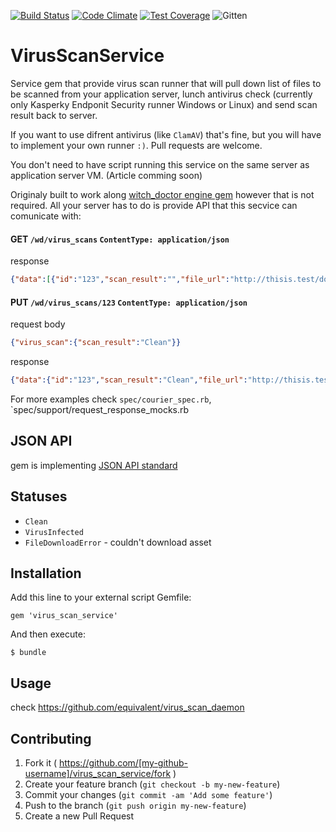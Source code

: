[![Build Status](https://travis-ci.org/equivalent/virus_scan_service.svg)](https://travis-ci.org/equivalent/virus_scan_service)
[![Code Climate](https://codeclimate.com/github/equivalent/virus_scan_service/badges/gpa.svg)](https://codeclimate.com/github/equivalent/virus_scan_service)
[![Test Coverage](https://codeclimate.com/github/equivalent/virus_scan_service/badges/coverage.svg)](https://codeclimate.com/github/equivalent/virus_scan_service)
![Gitten](http://gittens.r15.railsrumble.com//badge/equivalent/virus_scan_service)

# VirusScanService

Service gem that provide virus scan runner that will pull down list of
files to be scanned from your application server, lunch antivirus check (currently only
Kasperky Endponit Security runner Windows or Linux) and send scan result
back to server.

If you want to use difrent antivirus (like `ClamAV`) that's fine,
but you will have to implement your own runner `:)`.
Pull requests are welcome.

You don't need to have script running this service on the same server
as application server VM. (Article comming soon)

Originaly built to work along [witch_doctor engine gem](https://github.com/equivalent/witch_doctor)
however that is not required. All your server has to do
is provide API that this secvice can comunicate with:

#### GET `/wd/virus_scans` `ContentType: application/json`

response

```json
{"data":[{"id":"123","scan_result":"","file_url":"http://thisis.test/download/file.png"}]}
```

#### PUT `/wd/virus_scans/123` `ContentType: application/json`

request body

```json
{"virus_scan":{"scan_result":"Clean"}}
```

response

```json
{"data":{"id":"123","scan_result":"Clean","file_url":"http://thisis.test/download/file.png"}}
```

For more examples check `spec/courier_spec.rb`, `spec/support/request_response_mocks.rb

## JSON API

gem is implementing [JSON API standard](http://jsonapi.org/)

## Statuses

* `Clean`
* `VirusInfected`
* `FileDownloadError` - couldn't download asset

## Installation

Add this line to your external script Gemfile:

    gem 'virus_scan_service'

And then execute:

    $ bundle

## Usage

check https://github.com/equivalent/virus_scan_daemon

## Contributing

1. Fork it ( https://github.com/[my-github-username]/virus_scan_service/fork )
2. Create your feature branch (`git checkout -b my-new-feature`)
3. Commit your changes (`git commit -am 'Add some feature'`)
4. Push to the branch (`git push origin my-new-feature`)
5. Create a new Pull Request
